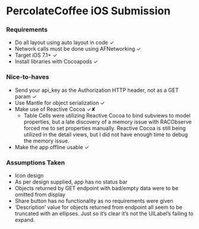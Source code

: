 # PercolateCoffee iOS Submission

### Requirements
* Do all layout using auto layout in code ✓
* Network calls must be done using AFNetworking ✓
* Target iOS 7.1+ ✓
* Install libraries with Cocoapods ✓

### Nice-to-haves
* Send your api_key as the Authorization HTTP header, not as a GET param ✓
* Use Mantle for object serialization ✓
* Make use of Reactive Cocoa ✓✘
  * Table Cells were utilizing Reactive Cocoa to bind subviews to model properties, but a late discovery of a memory issue with RACObserve forced me to set properties manually. Reactive Cocoa is still being utilized in the detail views, but I did not have enough time to debug the memory issue.
* Make the app offline usable ✓

### Assumptions Taken
* Icon design
* As per design supplied, app has no status bar
* Objects returned by GET endpoint with bad/empty data were to be omitted from display
* Share button has no functionality as no requirements were given
* ‘Description’ value for objects returned from endpoint all seem to be truncated with an ellipses. Just so it’s clear it’s not the UILabel’s failing to expand.
